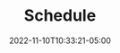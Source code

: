 ---
title: "Schedule"
date: 2022-11-10T10:33:21-05:00
draft: false
weight: 1
layout: schedule
cascade:
- _target:
    layout: discord_hangout
  outputs: 
    - HTML
    - Calendar
- _target:
    layout: two_day_town_event
  outputs: 
    - HTML
    - Calendar
- _target:
    layout: one_day_adventure
  outputs: 
    - HTML
    - Calendar
---